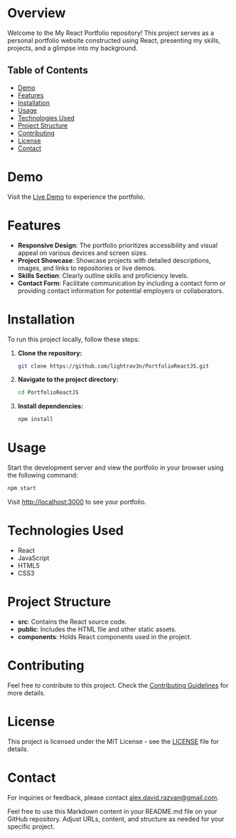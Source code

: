 # Overview

Welcome to the My React Portfolio repository! This project serves as a personal portfolio website constructed using React, presenting my skills, projects, and a glimpse into my background.

## Table of Contents

- [Demo](#demo)
- [Features](#features)
- [Installation](#installation)
- [Usage](#usage)
- [Technologies Used](#technologies-used)
- [Project Structure](#project-structure)
- [Contributing](#contributing)
- [License](#license)
- [Contact](#contact)

# Demo

Visit the [Live Demo]([https://davidalex-portfolio.netlify.app/]) to experience the portfolio.

# Features

- **Responsive Design**: The portfolio prioritizes accessibility and visual appeal on various devices and screen sizes.
- **Project Showcase**: Showcase projects with detailed descriptions, images, and links to repositories or live demos.
- **Skills Section**: Clearly outline skills and proficiency levels.
- **Contact Form**: Facilitate communication by including a contact form or providing contact information for potential employers or collaborators.

# Installation

To run this project locally, follow these steps:

1. **Clone the repository:**

    ```bash
    git clone https://github.com/lightrav3n/PortfolioReactJS.git
    ```

2. **Navigate to the project directory:**

    ```bash
    cd PortfolioReactJS
    ```

3. **Install dependencies:**

    ```bash
    npm install
    ```

# Usage

Start the development server and view the portfolio in your browser using the following command:

```bash
npm start
```
Visit [http://localhost:3000](http://localhost:3000) to see your portfolio.

# Technologies Used

- React
- JavaScript
- HTML5
- CSS3

# Project Structure

- **src**: Contains the React source code.
- **public**: Includes the HTML file and other static assets.
- **components**: Holds React components used in the project.

# Contributing

Feel free to contribute to this project. Check the [Contributing Guidelines](CONTRIBUTING.md) for more details.

# License

This project is licensed under the MIT License - see the [LICENSE](LICENSE) file for details.

# Contact

For inquiries or feedback, please contact alex.david.razvan@gmail.com.


Feel free to use this Markdown content in your README.md file on your GitHub repository. Adjust URLs, content, and structure as needed for your specific project.

